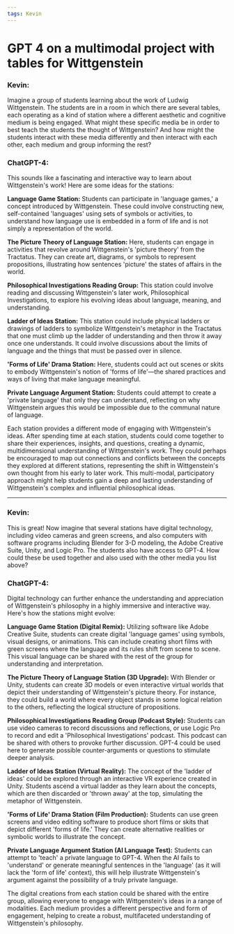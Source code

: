 ```yaml
---
tags: Kevin
---
```


# GPT 4 on a multimodal project with tables for Wittgenstein

### Kevin:

Imagine a group of students learning about the work of Ludwig Wittgenstein. The students are in a room in which there are several tables, each operating as a kind of station where a different aesthetic and cognitive medium is being engaged. What might these specific media be in order to best teach the students the thought of Wittgenstein? And how might the students interact with these media differently and then interact with each other, each medium and group informing the rest?

### ChatGPT-4:

This sounds like a fascinating and interactive way to learn about Wittgenstein's work! Here are some ideas for the stations:

**Language Game Station:** Students can participate in 'language games,' a concept introduced by Wittgenstein. These could involve constructing new, self-contained 'languages' using sets of symbols or activities, to understand how language use is embedded in a form of life and is not simply a representation of the world.

**The Picture Theory of Language Station:** Here, students can engage in activities that revolve around Wittgenstein's 'picture theory' from the Tractatus. They can create art, diagrams, or symbols to represent propositions, illustrating how sentences 'picture' the states of affairs in the world.

**Philosophical Investigations Reading Group:** This station could involve reading and discussing Wittgenstein's later work, Philosophical Investigations, to explore his evolving ideas about language, meaning, and understanding.

**Ladder of Ideas Station:** This station could include physical ladders or drawings of ladders to symbolize Wittgenstein's metaphor in the Tractatus that one must climb up the ladder of understanding and then throw it away once one understands. It could involve discussions about the limits of language and the things that must be passed over in silence.

**'Forms of Life' Drama Station:** Here, students could act out scenes or skits to embody Wittgenstein's notion of 'forms of life'—the shared practices and ways of living that make language meaningful.

**Private Language Argument Station:** Students could attempt to create a 'private language' that only they can understand, reflecting on why Wittgenstein argues this would be impossible due to the communal nature of language.

Each station provides a different mode of engaging with Wittgenstein's ideas. After spending time at each station, students could come together to share their experiences, insights, and questions, creating a dynamic, multidimensional understanding of Wittgenstein's work. They could perhaps be encouraged to map out connections and conflicts between the concepts they explored at different stations, representing the shift in Wittgenstein's own thought from his early to later work. This multi-modal, participatory approach might help students gain a deep and lasting understanding of Wittgenstein's complex and influential philosophical ideas.


---

### Kevin:

This is great! Now imagine that several stations have digital technology, including video cameras and green screens, and also computers with software programs including Blender for 3-D modeling, the Adobe Creative Suite, Unity, and Logic Pro. The students also have access to GPT-4. How could these be used together and also used with the other media you list above?


### ChatGPT-4:

Digital technology can further enhance the understanding and appreciation of Wittgenstein's philosophy in a highly immersive and interactive way. Here's how the stations might evolve:

**Language Game Station (Digital Remix):** Utilizing software like Adobe Creative Suite, students can create digital 'language games' using symbols, visual designs, or animations. This can include creating short films with green screens where the language and its rules shift from scene to scene. This visual language can be shared with the rest of the group for understanding and interpretation.

**The Picture Theory of Language Station (3D Upgrade):** With Blender or Unity, students can create 3D models or even interactive virtual worlds that depict their understanding of Wittgenstein's picture theory. For instance, they could build a world where every object stands in some logical relation to the others, reflecting the logical structure of propositions.

**Philosophical Investigations Reading Group (Podcast Style):** Students can use video cameras to record discussions and reflections, or use Logic Pro to record and edit a 'Philosophical Investigations' podcast. This podcast can be shared with others to provoke further discussion. GPT-4 could be used here to generate possible counter-arguments or questions to stimulate deeper analysis.

**Ladder of Ideas Station (Virtual Reality):** The concept of the 'ladder of ideas' could be explored through an interactive VR experience created in Unity. Students ascend a virtual ladder as they learn about the concepts, which are then discarded or 'thrown away' at the top, simulating the metaphor of Wittgenstein.

**'Forms of Life' Drama Station (Film Production):** Students can use green screens and video editing software to produce short films or skits that depict different 'forms of life.' They can create alternative realities or symbolic worlds to illustrate the concept.

**Private Language Argument Station (AI Language Test):** Students can attempt to 'teach' a private language to GPT-4. When the AI fails to 'understand' or generate meaningful sentences in the 'language' (as it will lack the 'form of life' context), this will help illustrate Wittgenstein's argument against the possibility of a truly private language.

The digital creations from each station could be shared with the entire group, allowing everyone to engage with Wittgenstein's ideas in a range of modalities. Each medium provides a different perspective and form of engagement, helping to create a robust, multifaceted understanding of Wittgenstein's philosophy.